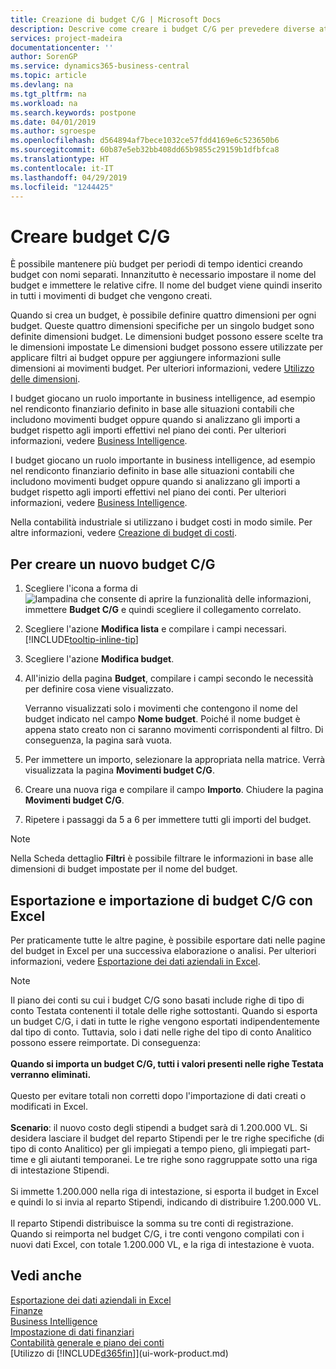```yaml
---
title: Creazione di budget C/G | Microsoft Docs
description: Descrive come creare i budget C/G per prevedere diverse attività finanziarie e assegnare le dimensioni per scopi di business intelligence.
services: project-madeira
documentationcenter: ''
author: SorenGP
ms.service: dynamics365-business-central
ms.topic: article
ms.devlang: na
ms.tgt_pltfrm: na
ms.workload: na
ms.search.keywords: postpone
ms.date: 04/01/2019
ms.author: sgroespe
ms.openlocfilehash: d564894af7bece1032ce57fdd4169e6c523650b6
ms.sourcegitcommit: 60b87e5eb32bb408dd65b9855c29159b1dfbfca8
ms.translationtype: HT
ms.contentlocale: it-IT
ms.lasthandoff: 04/29/2019
ms.locfileid: "1244425"
---
```

# <a name="create-gl-budgets"></a>Creare budget C/G
È possibile mantenere più budget per periodi di tempo identici creando budget con nomi separati. Innanzitutto è necessario impostare il nome del budget e immettere le relative cifre. Il nome del budget viene quindi inserito in tutti i movimenti di budget che vengono creati.  

 Quando si crea un budget, è possibile definire quattro dimensioni per ogni budget. Queste quattro dimensioni specifiche per un singolo budget sono definite dimensioni budget. Le dimensioni budget possono essere scelte tra le dimensioni impostate Le dimensioni budget possono essere utilizzate per applicare filtri ai budget oppure per aggiungere informazioni sulle dimensioni ai movimenti budget. Per ulteriori informazioni, vedere [Utilizzo delle dimensioni](finance-dimensions.md).

 I budget giocano un ruolo importante in business intelligence, ad esempio nel rendiconto finanziario definito in base alle situazioni contabili che includono movimenti budget oppure quando si analizzano gli importi a budget rispetto agli importi effettivi nel piano dei conti. Per ulteriori informazioni, vedere [Business Intelligence](bi.md).

 I budget giocano un ruolo importante in business intelligence, ad esempio nel rendiconto finanziario definito in base alle situazioni contabili che includono movimenti budget oppure quando si analizzano gli importi a budget rispetto agli importi effettivi nel piano dei conti. Per ulteriori informazioni, vedere [Business Intelligence](bi.md).

Nella contabilità industriale si utilizzano i budget costi in modo simile. Per altre informazioni, vedere [Creazione di budget di costi](finance-create-cost-budgets.md).    

## <a name="to-create-a-new-gl-budget"></a>Per creare un nuovo budget C/G  
1. Scegliere l'icona a forma di ![lampadina che consente di aprire la funzionalità delle informazioni](media/ui-search/search_small.png "Informazioni sull'operazione che si desidera eseguire"), immettere **Budget C/G** e quindi scegliere il collegamento correlato.  
2. Scegliere l'azione **Modifica lista** e compilare i campi necessari. [!INCLUDE[tooltip-inline-tip](includes/tooltip-inline-tip_md.md)]  
3. Scegliere l'azione **Modifica budget**.
4. All'inizio della pagina **Budget**, compilare i campi secondo le necessità per definire cosa viene visualizzato.  

    Verranno visualizzati solo i movimenti che contengono il nome del budget indicato nel campo **Nome budget**. Poiché il nome budget è appena stato creato non ci saranno movimenti corrispondenti al filtro. Di conseguenza, la pagina sarà vuota.  
5. Per immettere un importo, selezionare la appropriata nella matrice. Verrà visualizzata la pagina **Movimenti budget C/G**.  
6. Creare una nuova riga e compilare il campo **Importo**. Chiudere la pagina **Movimenti budget C/G**.  
7. Ripetere i passaggi da 5 a 6 per immettere tutti gli importi del budget.  

> [!NOTE]  
>  Nella Scheda dettaglio **Filtri** è possibile filtrare le informazioni in base alle dimensioni di budget impostate per il nome del budget.

## <a name="exporting-and-importing-gl-budgets-with-excel"></a>Esportazione e importazione di budget C/G con Excel
Per praticamente tutte le altre pagine, è possibile esportare dati nelle pagine del budget in Excel per una successiva elaborazione o analisi. Per ulteriori informazioni, vedere [Esportazione dei dati aziendali in Excel](about-export-data.md).

> [!NOTE]
> Il piano dei conti su cui i budget C/G sono basati include righe di tipo di conto Testata contenenti il totale delle righe sottostanti. Quando si esporta un budget C/G, i dati in tutte le righe vengono esportati indipendentemente dal tipo di conto. Tuttavia, solo i dati nelle righe del tipo di conto Analitico possono essere reimportate. Di conseguenza: <br /><br /> **Quando si importa un budget C/G, tutti i valori presenti nelle righe Testata verranno eliminati.** <br /><br /> Questo per evitare totali non corretti dopo l'importazione di dati creati o modificati in Excel.<br /><br /> **Scenario**: il nuovo costo degli stipendi a budget sarà di 1.200.000 VL. Si desidera lasciare il budget del reparto Stipendi per le tre righe specifiche (di tipo di conto Analitico) per gli impiegati a tempo pieno, gli impiegati part-time e gli aiutanti temporanei. Le tre righe sono raggruppate sotto una riga di intestazione Stipendi.<br /><br />Si immette 1.200.000 nella riga di intestazione, si esporta il budget in Excel e quindi lo si invia al reparto Stipendi, indicando di distribuire 1.200.000 VL.<br /><br /> Il reparto Stipendi distribuisce la somma su tre conti di registrazione. Quando si reimporta nel budget C/G, i tre conti vengono compilati con i nuovi dati Excel, con totale 1.200.000 VL, e la riga di intestazione è vuota.

## <a name="see-also"></a>Vedi anche
[Esportazione dei dati aziendali in Excel](about-export-data.md)  
[Finanze](finance.md)  
[Business Intelligence](bi.md)  
[Impostazione di dati finanziari](finance-setup-finance.md)  
[Contabilità generale e piano dei conti](finance-general-ledger.md)  
[Utilizzo di [!INCLUDE[d365fin](includes/d365fin_md.md)]](ui-work-product.md)  
